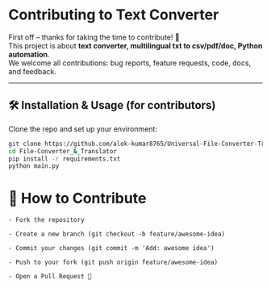 # Contributing to Text Converter

First off – thanks for taking the time to contribute! 🎉  
This project is about **text converter, multilingual txt to csv/pdf/doc, Python automation**.  
We welcome all contributions: bug reports, feature requests, code, docs, and feedback.

---

## 🛠 Installation & Usage (for contributors)

Clone the repo and set up your environment:

```bash
git clone https://github.com/alok-kumar8765/Universal-File-Converter-Translator-Python-CLI-.git
cd File-Converter_&_Translator
pip install -r requirements.txt
python main.py
```

# 🚀 How to Contribute

	- Fork the repository

	- Create a new branch (git checkout -b feature/awesome-idea)

	- Commit your changes (git commit -m 'Add: awesome idea')

	- Push to your fork (git push origin feature/awesome-idea)

	- Open a Pull Request 🎉
